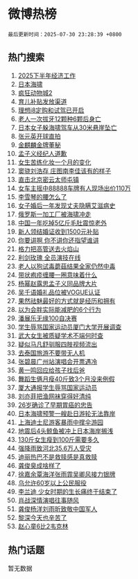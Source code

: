 # 微博热榜

`最后更新时间：2025-07-30 23:28:39 +0800`

## 热门搜索

1. [2025下半年经济工作](https://m.weibo.cn/search?containerid=100103type%3D1%26t%3D10%26q%3D%232025%E4%B8%8B%E5%8D%8A%E5%B9%B4%E7%BB%8F%E6%B5%8E%E5%B7%A5%E4%BD%9C%23&stream_entry_id=51&isnewpage=1&extparam=seat%3D1%26stream_entry_id%3D51%26c_type%3D51%26dgr%3D0%26pos%3D0%26q%3D%25232025%25E4%25B8%258B%25E5%258D%258A%25E5%25B9%25B4%25E7%25BB%258F%25E6%25B5%258E%25E5%25B7%25A5%25E4%25BD%259C%2523%26cate%3D10103%26filter_type%3Drealtimehot%26display_time%3D1753889318%26pre_seqid%3D175388931876203036722134)
1. [日本海啸](https://m.weibo.cn/search?containerid=100103type%3D1%26t%3D10%26q%3D%E6%97%A5%E6%9C%AC%E6%B5%B7%E5%95%B8&stream_entry_id=31&isnewpage=1&extparam=seat%3D1%26q%3D%25E6%2597%25A5%25E6%259C%25AC%25E6%25B5%25B7%25E5%2595%25B8%26dgr%3D0%26pos%3D0%26realpos%3D1%26band_rank%3D1%26flag%3D16%26lcate%3D5001%26cate%3D5001%26stream_entry_id%3D31%26c_type%3D31%26filter_type%3Drealtimehot%26display_time%3D1753889318%26pre_seqid%3D175388931876203036722134)
1. [疯狂动物城2](https://m.weibo.cn/search?containerid=100103type%3D1%26t%3D10%26q%3D%E7%96%AF%E7%8B%82%E5%8A%A8%E7%89%A9%E5%9F%8E2&stream_entry_id=31&isnewpage=1&extparam=seat%3D1%26q%3D%25E7%2596%25AF%25E7%258B%2582%25E5%258A%25A8%25E7%2589%25A9%25E5%259F%258E2%26dgr%3D0%26pos%3D1%26realpos%3D2%26band_rank%3D2%26flag%3D1%26lcate%3D5001%26cate%3D5001%26stream_entry_id%3D31%26c_type%3D31%26filter_type%3Drealtimehot%26display_time%3D1753889318%26pre_seqid%3D175388931876203036722134)
1. [育儿补贴发放渠道](https://m.weibo.cn/search?containerid=100103type%3D1%26t%3D10%26q%3D%23%E8%82%B2%E5%84%BF%E8%A1%A5%E8%B4%B4%E5%8F%91%E6%94%BE%E6%B8%A0%E9%81%93%23&stream_entry_id=31&isnewpage=1&extparam=seat%3D1%26q%3D%2523%25E8%2582%25B2%25E5%2584%25BF%25E8%25A1%25A5%25E8%25B4%25B4%25E5%258F%2591%25E6%2594%25BE%25E6%25B8%25A0%25E9%2581%2593%2523%26dgr%3D0%26pos%3D2%26realpos%3D3%26band_rank%3D3%26flag%3D0%26lcate%3D5001%26cate%3D5001%26stream_entry_id%3D31%26c_type%3D31%26filter_type%3Drealtimehot%26display_time%3D1753889318%26pre_seqid%3D175388931876203036722134)
1. [理想i8定购和试驾已开启](https://m.weibo.cn/search?containerid=100103type%3D1%26t%3D296%26q%3D%23%E6%B2%B7%E9%92%B8%E5%93%A9%E7%8F%A6%23&hide_search_bar=1&replace_title=+)
1. [老人一次拔牙12颗种6颗后身亡](https://m.weibo.cn/search?containerid=100103type%3D1%26t%3D10%26q%3D%23%E8%80%81%E4%BA%BA%E4%B8%80%E6%AC%A1%E6%8B%94%E7%89%9912%E9%A2%97%E7%A7%8D6%E9%A2%97%E5%90%8E%E8%BA%AB%E4%BA%A1%23&stream_entry_id=31&isnewpage=1&extparam=seat%3D1%26q%3D%2523%25E8%2580%2581%25E4%25BA%25BA%25E4%25B8%2580%25E6%25AC%25A1%25E6%258B%2594%25E7%2589%259912%25E9%25A2%2597%25E7%25A7%258D6%25E9%25A2%2597%25E5%2590%258E%25E8%25BA%25AB%25E4%25BA%25A1%2523%26dgr%3D0%26pos%3D4%26realpos%3D4%26band_rank%3D4%26flag%3D1%26lcate%3D5001%26cate%3D5001%26stream_entry_id%3D31%26c_type%3D31%26filter_type%3Drealtimehot%26display_time%3D1753889318%26pre_seqid%3D175388931876203036722134)
1. [日本女子躲海啸驾车从30米悬崖坠亡](https://m.weibo.cn/search?containerid=100103type%3D1%26t%3D10%26q%3D%23%E6%97%A5%E6%9C%AC%E5%A5%B3%E5%AD%90%E8%BA%B2%E6%B5%B7%E5%95%B8%E9%A9%BE%E8%BD%A6%E4%BB%8E30%E7%B1%B3%E6%82%AC%E5%B4%96%E5%9D%A0%E4%BA%A1%23&stream_entry_id=31&isnewpage=1&extparam=seat%3D1%26q%3D%2523%25E6%2597%25A5%25E6%259C%25AC%25E5%25A5%25B3%25E5%25AD%2590%25E8%25BA%25B2%25E6%25B5%25B7%25E5%2595%25B8%25E9%25A9%25BE%25E8%25BD%25A6%25E4%25BB%258E30%25E7%25B1%25B3%25E6%2582%25AC%25E5%25B4%2596%25E5%259D%25A0%25E4%25BA%25A1%2523%26dgr%3D0%26pos%3D5%26realpos%3D5%26band_rank%3D5%26flag%3D0%26lcate%3D5001%26cate%3D5001%26stream_entry_id%3D31%26c_type%3D31%26filter_type%3Drealtimehot%26display_time%3D1753889318%26pre_seqid%3D175388931876203036722134)
1. [张元英开球直拍](https://m.weibo.cn/search?containerid=100103type%3D1%26t%3D10%26q%3D%E5%BC%A0%E5%85%83%E8%8B%B1%E5%BC%80%E7%90%83%E7%9B%B4%E6%8B%8D&stream_entry_id=31&isnewpage=1&extparam=seat%3D1%26q%3D%25E5%25BC%25A0%25E5%2585%2583%25E8%258B%25B1%25E5%25BC%2580%25E7%2590%2583%25E7%259B%25B4%25E6%258B%258D%26dgr%3D0%26pos%3D6%26realpos%3D6%26band_rank%3D6%26flag%3D1%26lcate%3D5001%26cate%3D5001%26stream_entry_id%3D31%26c_type%3D31%26filter_type%3Drealtimehot%26display_time%3D1753889318%26pre_seqid%3D175388931876203036722134)
1. [金麒麟金牌董秘](https://m.weibo.cn/search?containerid=100103type%3D1%26t%3D10%26q%3D%23%E9%87%91%E9%BA%92%E9%BA%9F%E9%87%91%E7%89%8C%E8%91%A3%E7%A7%98%23&stream_entry_id=31&isnewpage=1&extparam=seat%3D1%26q%3D%2523%25E9%2587%2591%25E9%25BA%2592%25E9%25BA%259F%25E9%2587%2591%25E7%2589%258C%25E8%2591%25A3%25E7%25A7%2598%2523%26dgr%3D0%26adid%3D295321%26pos%3D7%26filter_type%3Drealtimehot%26band_rank%3D7%26c_type%3D31%26lcate%3D5001%26is_ad_pos%3D1%26stream_entry_id%3D31%26cate%3D5001%26display_time%3D1753889318%26pre_seqid%3D175388931876203036722134)
1. [孟子义经纪人道歉](https://m.weibo.cn/search?containerid=100103type%3D1%26t%3D10%26q%3D%23%E5%AD%9F%E5%AD%90%E4%B9%89%E7%BB%8F%E7%BA%AA%E4%BA%BA%E9%81%93%E6%AD%89%23&stream_entry_id=31&isnewpage=1&extparam=seat%3D1%26q%3D%2523%25E5%25AD%259F%25E5%25AD%2590%25E4%25B9%2589%25E7%25BB%258F%25E7%25BA%25AA%25E4%25BA%25BA%25E9%2581%2593%25E6%25AD%2589%2523%26dgr%3D0%26pos%3D8%26realpos%3D7%26band_rank%3D7%26flag%3D0%26lcate%3D5001%26cate%3D5001%26stream_entry_id%3D31%26c_type%3D31%26filter_type%3Drealtimehot%26display_time%3D1753889318%26pre_seqid%3D175388931876203036722134)
1. [女生苦练化妆一个月的变化](https://m.weibo.cn/search?containerid=100103type%3D1%26t%3D10%26q%3D%E5%A5%B3%E7%94%9F%E8%8B%A6%E7%BB%83%E5%8C%96%E5%A6%86%E4%B8%80%E4%B8%AA%E6%9C%88%E7%9A%84%E5%8F%98%E5%8C%96&stream_entry_id=31&isnewpage=1&extparam=seat%3D1%26q%3D%25E5%25A5%25B3%25E7%2594%259F%25E8%258B%25A6%25E7%25BB%2583%25E5%258C%2596%25E5%25A6%2586%25E4%25B8%2580%25E4%25B8%25AA%25E6%259C%2588%25E7%259A%2584%25E5%258F%2598%25E5%258C%2596%26dgr%3D0%26pos%3D9%26realpos%3D8%26band_rank%3D8%26flag%3D2%26lcate%3D5001%26cate%3D5001%26stream_entry_id%3D31%26c_type%3D31%26filter_type%3Drealtimehot%26display_time%3D1753889318%26pre_seqid%3D175388931876203036722134)
1. [窦骁刘浩存 庄图南李佳该有的样子](https://m.weibo.cn/search?containerid=100103type%3D1%26t%3D10%26q%3D%E7%AA%A6%E9%AA%81%E5%88%98%E6%B5%A9%E5%AD%98+%E5%BA%84%E5%9B%BE%E5%8D%97%E6%9D%8E%E4%BD%B3%E8%AF%A5%E6%9C%89%E7%9A%84%E6%A0%B7%E5%AD%90&stream_entry_id=31&isnewpage=1&extparam=seat%3D1%26q%3D%25E7%25AA%25A6%25E9%25AA%2581%25E5%2588%2598%25E6%25B5%25A9%25E5%25AD%2598%2520%25E5%25BA%2584%25E5%259B%25BE%25E5%258D%2597%25E6%259D%258E%25E4%25BD%25B3%25E8%25AF%25A5%25E6%259C%2589%25E7%259A%2584%25E6%25A0%25B7%25E5%25AD%2590%26dgr%3D0%26pos%3D10%26realpos%3D9%26band_rank%3D9%26flag%3D0%26lcate%3D5001%26cate%3D5001%26stream_entry_id%3D31%26c_type%3D31%26filter_type%3Drealtimehot%26display_time%3D1753889318%26pre_seqid%3D175388931876203036722134)
1. [直击北京密云太师屯镇](https://m.weibo.cn/search?containerid=100103type%3D1%26t%3D10%26q%3D%23%E7%9B%B4%E5%87%BB%E5%8C%97%E4%BA%AC%E5%AF%86%E4%BA%91%E5%A4%AA%E5%B8%88%E5%B1%AF%E9%95%87%23&stream_entry_id=31&isnewpage=1&extparam=seat%3D1%26q%3D%2523%25E7%259B%25B4%25E5%2587%25BB%25E5%258C%2597%25E4%25BA%25AC%25E5%25AF%2586%25E4%25BA%2591%25E5%25A4%25AA%25E5%25B8%2588%25E5%25B1%25AF%25E9%2595%2587%2523%26dgr%3D0%26pos%3D11%26realpos%3D10%26band_rank%3D10%26flag%3D1%26lcate%3D5001%26cate%3D5001%26stream_entry_id%3D31%26c_type%3D31%26filter_type%3Drealtimehot%26display_time%3D1753889318%26pre_seqid%3D175388931876203036722134)
1. [女车主摇中88888车牌有人现场出价110万](https://m.weibo.cn/search?containerid=100103type%3D1%26t%3D10%26q%3D%23%E5%A5%B3%E8%BD%A6%E4%B8%BB%E6%91%87%E4%B8%AD88888%E8%BD%A6%E7%89%8C%E6%9C%89%E4%BA%BA%E7%8E%B0%E5%9C%BA%E5%87%BA%E4%BB%B7110%E4%B8%87%23&stream_entry_id=31&isnewpage=1&extparam=seat%3D1%26q%3D%2523%25E5%25A5%25B3%25E8%25BD%25A6%25E4%25B8%25BB%25E6%2591%2587%25E4%25B8%25AD88888%25E8%25BD%25A6%25E7%2589%258C%25E6%259C%2589%25E4%25BA%25BA%25E7%258E%25B0%25E5%259C%25BA%25E5%2587%25BA%25E4%25BB%25B7110%25E4%25B8%2587%2523%26dgr%3D0%26pos%3D12%26realpos%3D11%26band_rank%3D11%26flag%3D0%26lcate%3D5001%26cate%3D5001%26stream_entry_id%3D31%26c_type%3D31%26filter_type%3Drealtimehot%26display_time%3D1753889318%26pre_seqid%3D175388931876203036722134)
1. [李雪琴的腰怎么了](https://m.weibo.cn/search?containerid=100103type%3D1%26t%3D10%26q%3D%E6%9D%8E%E9%9B%AA%E7%90%B4%E7%9A%84%E8%85%B0%E6%80%8E%E4%B9%88%E4%BA%86&stream_entry_id=31&isnewpage=1&extparam=seat%3D1%26q%3D%25E6%259D%258E%25E9%259B%25AA%25E7%2590%25B4%25E7%259A%2584%25E8%2585%25B0%25E6%2580%258E%25E4%25B9%2588%25E4%25BA%2586%26dgr%3D0%26pos%3D13%26realpos%3D12%26band_rank%3D12%26flag%3D2%26lcate%3D5001%26cate%3D5001%26stream_entry_id%3D31%26c_type%3D31%26filter_type%3Drealtimehot%26display_time%3D1753889318%26pre_seqid%3D175388931876203036722134)
1. [女子婚后一年发现丈夫隐瞒艾滋病史](https://m.weibo.cn/search?containerid=100103type%3D1%26t%3D10%26q%3D%23%E5%A5%B3%E5%AD%90%E5%A9%9A%E5%90%8E%E4%B8%80%E5%B9%B4%E5%8F%91%E7%8E%B0%E4%B8%88%E5%A4%AB%E9%9A%90%E7%9E%92%E8%89%BE%E6%BB%8B%E7%97%85%E5%8F%B2%23&stream_entry_id=31&isnewpage=1&extparam=seat%3D1%26q%3D%2523%25E5%25A5%25B3%25E5%25AD%2590%25E5%25A9%259A%25E5%2590%258E%25E4%25B8%2580%25E5%25B9%25B4%25E5%258F%2591%25E7%258E%25B0%25E4%25B8%2588%25E5%25A4%25AB%25E9%259A%2590%25E7%259E%2592%25E8%2589%25BE%25E6%25BB%258B%25E7%2597%2585%25E5%258F%25B2%2523%26dgr%3D0%26pos%3D14%26realpos%3D13%26band_rank%3D13%26flag%3D1%26lcate%3D5001%26cate%3D5001%26stream_entry_id%3D31%26c_type%3D31%26filter_type%3Drealtimehot%26display_time%3D1753889318%26pre_seqid%3D175388931876203036722134)
1. [俄罗斯一加工厂被海啸冲走](https://m.weibo.cn/search?containerid=100103type%3D1%26t%3D10%26q%3D%23%E4%BF%84%E7%BD%97%E6%96%AF%E4%B8%80%E5%8A%A0%E5%B7%A5%E5%8E%82%E8%A2%AB%E6%B5%B7%E5%95%B8%E5%86%B2%E8%B5%B0%23&stream_entry_id=31&isnewpage=1&extparam=seat%3D1%26q%3D%2523%25E4%25BF%2584%25E7%25BD%2597%25E6%2596%25AF%25E4%25B8%2580%25E5%258A%25A0%25E5%25B7%25A5%25E5%258E%2582%25E8%25A2%25AB%25E6%25B5%25B7%25E5%2595%25B8%25E5%2586%25B2%25E8%25B5%25B0%2523%26dgr%3D0%26pos%3D15%26realpos%3D14%26band_rank%3D14%26flag%3D0%26lcate%3D5001%26cate%3D5001%26stream_entry_id%3D31%26c_type%3D31%26filter_type%3Drealtimehot%26display_time%3D1753889318%26pre_seqid%3D175388931876203036722134)
1. [中国一年吃掉5亿斤毛肚震惊老外](https://m.weibo.cn/search?containerid=100103type%3D1%26t%3D10%26q%3D%23%E4%B8%AD%E5%9B%BD%E4%B8%80%E5%B9%B4%E5%90%83%E6%8E%895%E4%BA%BF%E6%96%A4%E6%AF%9B%E8%82%9A%E9%9C%87%E6%83%8A%E8%80%81%E5%A4%96%23&stream_entry_id=31&isnewpage=1&extparam=seat%3D1%26q%3D%2523%25E4%25B8%25AD%25E5%259B%25BD%25E4%25B8%2580%25E5%25B9%25B4%25E5%2590%2583%25E6%258E%25895%25E4%25BA%25BF%25E6%2596%25A4%25E6%25AF%259B%25E8%2582%259A%25E9%259C%2587%25E6%2583%258A%25E8%2580%2581%25E5%25A4%2596%2523%26dgr%3D0%26pos%3D16%26realpos%3D15%26band_rank%3D15%26flag%3D0%26lcate%3D5001%26cate%3D5001%26stream_entry_id%3D31%26c_type%3D31%26filter_type%3Drealtimehot%26display_time%3D1753889318%26pre_seqid%3D175388931876203036722134)
1. [新人领结婚证收到1500元补贴](https://m.weibo.cn/search?containerid=100103type%3D1%26t%3D10%26q%3D%23%E6%96%B0%E4%BA%BA%E9%A2%86%E7%BB%93%E5%A9%9A%E8%AF%81%E6%94%B6%E5%88%B01500%E5%85%83%E8%A1%A5%E8%B4%B4%23&stream_entry_id=31&isnewpage=1&extparam=seat%3D1%26q%3D%2523%25E6%2596%25B0%25E4%25BA%25BA%25E9%25A2%2586%25E7%25BB%2593%25E5%25A9%259A%25E8%25AF%2581%25E6%2594%25B6%25E5%2588%25B01500%25E5%2585%2583%25E8%25A1%25A5%25E8%25B4%25B4%2523%26dgr%3D0%26pos%3D17%26realpos%3D16%26band_rank%3D16%26flag%3D0%26lcate%3D5001%26cate%3D5001%26stream_entry_id%3D31%26c_type%3D31%26filter_type%3Drealtimehot%26display_time%3D1753889318%26pre_seqid%3D175388931876203036722134)
1. [你要讲啊 你不讲你还指望谁讲](https://m.weibo.cn/search?containerid=100103type%3D1%26t%3D10%26q%3D%E4%BD%A0%E8%A6%81%E8%AE%B2%E5%95%8A+%E4%BD%A0%E4%B8%8D%E8%AE%B2%E4%BD%A0%E8%BF%98%E6%8C%87%E6%9C%9B%E8%B0%81%E8%AE%B2&stream_entry_id=31&isnewpage=1&extparam=seat%3D1%26q%3D%25E4%25BD%25A0%25E8%25A6%2581%25E8%25AE%25B2%25E5%2595%258A%2520%25E4%25BD%25A0%25E4%25B8%258D%25E8%25AE%25B2%25E4%25BD%25A0%25E8%25BF%2598%25E6%258C%2587%25E6%259C%259B%25E8%25B0%2581%25E8%25AE%25B2%26dgr%3D0%26pos%3D18%26realpos%3D17%26band_rank%3D17%26flag%3D0%26lcate%3D5001%26cate%3D5001%26stream_entry_id%3D31%26c_type%3D31%26filter_type%3Drealtimehot%26display_time%3D1753889318%26pre_seqid%3D175388931876203036722134)
1. [格力把高管送去火焰山](https://m.weibo.cn/search?containerid=100103type%3D1%26t%3D10%26q%3D%23%E6%A0%BC%E5%8A%9B%E6%8A%8A%E9%AB%98%E7%AE%A1%E9%80%81%E5%8E%BB%E7%81%AB%E7%84%B0%E5%B1%B1%23&stream_entry_id=31&isnewpage=1&extparam=seat%3D1%26q%3D%2523%25E6%25A0%25BC%25E5%258A%259B%25E6%258A%258A%25E9%25AB%2598%25E7%25AE%25A1%25E9%2580%2581%25E5%258E%25BB%25E7%2581%25AB%25E7%2584%25B0%25E5%25B1%25B1%2523%26dgr%3D0%26pos%3D19%26realpos%3D18%26band_rank%3D18%26flag%3D1%26lcate%3D5001%26cate%3D5001%26stream_entry_id%3D31%26c_type%3D31%26filter_type%3Drealtimehot%26display_time%3D1753889318%26pre_seqid%3D175388931876203036722134)
1. [利剑玫瑰 全员演技在线](https://m.weibo.cn/search?containerid=100103type%3D1%26t%3D10%26q%3D%E5%88%A9%E5%89%91%E7%8E%AB%E7%91%B0+%E5%85%A8%E5%91%98%E6%BC%94%E6%8A%80%E5%9C%A8%E7%BA%BF&stream_entry_id=31&isnewpage=1&extparam=seat%3D1%26q%3D%25E5%2588%25A9%25E5%2589%2591%25E7%258E%25AB%25E7%2591%25B0%2520%25E5%2585%25A8%25E5%2591%2598%25E6%25BC%2594%25E6%258A%2580%25E5%259C%25A8%25E7%25BA%25BF%26dgr%3D0%26pos%3D20%26realpos%3D19%26band_rank%3D19%26flag%3D0%26lcate%3D5001%26cate%3D5001%26stream_entry_id%3D31%26c_type%3D31%26filter_type%3Drealtimehot%26display_time%3D1753889318%26pre_seqid%3D175388931876203036722134)
1. [老人以狗试毒蘑菇结果全家仍然中毒](https://m.weibo.cn/search?containerid=100103type%3D1%26t%3D10%26q%3D%23%E8%80%81%E4%BA%BA%E4%BB%A5%E7%8B%97%E8%AF%95%E6%AF%92%E8%98%91%E8%8F%87%E7%BB%93%E6%9E%9C%E5%85%A8%E5%AE%B6%E4%BB%8D%E7%84%B6%E4%B8%AD%E6%AF%92%23&stream_entry_id=31&isnewpage=1&extparam=seat%3D1%26q%3D%2523%25E8%2580%2581%25E4%25BA%25BA%25E4%25BB%25A5%25E7%258B%2597%25E8%25AF%2595%25E6%25AF%2592%25E8%2598%2591%25E8%258F%2587%25E7%25BB%2593%25E6%259E%259C%25E5%2585%25A8%25E5%25AE%25B6%25E4%25BB%258D%25E7%2584%25B6%25E4%25B8%25AD%25E6%25AF%2592%2523%26dgr%3D0%26pos%3D21%26realpos%3D20%26band_rank%3D20%26flag%3D1%26lcate%3D5001%26cate%3D5001%26stream_entry_id%3D31%26c_type%3D31%26filter_type%3Drealtimehot%26display_time%3D1753889318%26pre_seqid%3D175388931876203036722134)
1. [带状疱疹缠腰一圈意味着什么](https://m.weibo.cn/search?containerid=100103type%3D1%26t%3D10%26q%3D%23%E5%B8%A6%E7%8A%B6%E7%96%B1%E7%96%B9%E7%BC%A0%E8%85%B0%E4%B8%80%E5%9C%88%E6%84%8F%E5%91%B3%E7%9D%80%E4%BB%80%E4%B9%88%23&stream_entry_id=31&isnewpage=1&extparam=seat%3D1%26q%3D%2523%25E5%25B8%25A6%25E7%258A%25B6%25E7%2596%25B1%25E7%2596%25B9%25E7%25BC%25A0%25E8%2585%25B0%25E4%25B8%2580%25E5%259C%2588%25E6%2584%258F%25E5%2591%25B3%25E7%259D%2580%25E4%25BB%2580%25E4%25B9%2588%2523%26dgr%3D0%26pos%3D22%26realpos%3D21%26band_rank%3D21%26flag%3D1%26lcate%3D5001%26cate%3D5001%26stream_entry_id%3D31%26c_type%3D31%26filter_type%3Drealtimehot%26display_time%3D1753889318%26pre_seqid%3D175388931876203036722134)
1. [杨幂赵露思孟子义同品牌大片](https://m.weibo.cn/search?containerid=100103type%3D1%26t%3D10%26q%3D%23%E6%9D%A8%E5%B9%82%E8%B5%B5%E9%9C%B2%E6%80%9D%E5%AD%9F%E5%AD%90%E4%B9%89%E5%90%8C%E5%93%81%E7%89%8C%E5%A4%A7%E7%89%87%23&stream_entry_id=31&isnewpage=1&extparam=seat%3D1%26q%3D%2523%25E6%259D%25A8%25E5%25B9%2582%25E8%25B5%25B5%25E9%259C%25B2%25E6%2580%259D%25E5%25AD%259F%25E5%25AD%2590%25E4%25B9%2589%25E5%2590%258C%25E5%2593%2581%25E7%2589%258C%25E5%25A4%25A7%25E7%2589%2587%2523%26dgr%3D0%26pos%3D23%26realpos%3D22%26band_rank%3D22%26flag%3D1%26lcate%3D5001%26cate%3D5001%26stream_entry_id%3D31%26c_type%3D31%26filter_type%3Drealtimehot%26display_time%3D1753889318%26pre_seqid%3D175388931876203036722134)
1. [吴千语婚礼品位被VOGUE认证](https://m.weibo.cn/search?containerid=100103type%3D1%26t%3D10%26q%3D%E5%90%B4%E5%8D%83%E8%AF%AD%E5%A9%9A%E7%A4%BC%E5%93%81%E4%BD%8D%E8%A2%ABVOGUE%E8%AE%A4%E8%AF%81&stream_entry_id=31&isnewpage=1&extparam=seat%3D1%26q%3D%25E5%2590%25B4%25E5%258D%2583%25E8%25AF%25AD%25E5%25A9%259A%25E7%25A4%25BC%25E5%2593%2581%25E4%25BD%258D%25E8%25A2%25ABVOGUE%25E8%25AE%25A4%25E8%25AF%2581%26dgr%3D0%26pos%3D24%26realpos%3D23%26band_rank%3D23%26flag%3D0%26lcate%3D5001%26cate%3D5001%26stream_entry_id%3D31%26c_type%3D31%26filter_type%3Drealtimehot%26display_time%3D1753889318%26pre_seqid%3D175388931876203036722134)
1. [果然祛魅最好的方式就是经历和拥有](https://m.weibo.cn/search?containerid=100103type%3D1%26t%3D10%26q%3D%23%E6%9E%9C%E7%84%B6%E7%A5%9B%E9%AD%85%E6%9C%80%E5%A5%BD%E7%9A%84%E6%96%B9%E5%BC%8F%E5%B0%B1%E6%98%AF%E7%BB%8F%E5%8E%86%E5%92%8C%E6%8B%A5%E6%9C%89%23&stream_entry_id=31&isnewpage=1&extparam=seat%3D1%26q%3D%2523%25E6%259E%259C%25E7%2584%25B6%25E7%25A5%259B%25E9%25AD%2585%25E6%259C%2580%25E5%25A5%25BD%25E7%259A%2584%25E6%2596%25B9%25E5%25BC%258F%25E5%25B0%25B1%25E6%2598%25AF%25E7%25BB%258F%25E5%258E%2586%25E5%2592%258C%25E6%258B%25A5%25E6%259C%2589%2523%26dgr%3D0%26pos%3D25%26realpos%3D24%26band_rank%3D24%26flag%3D0%26lcate%3D5001%26cate%3D5001%26stream_entry_id%3D31%26c_type%3D31%26filter_type%3Drealtimehot%26display_time%3D1753889318%26pre_seqid%3D175388931876203036722134)
1. [以为会胖实际能减肥的6个行为](https://m.weibo.cn/search?containerid=100103type%3D1%26t%3D10%26q%3D%23%E4%BB%A5%E4%B8%BA%E4%BC%9A%E8%83%96%E5%AE%9E%E9%99%85%E8%83%BD%E5%87%8F%E8%82%A5%E7%9A%846%E4%B8%AA%E8%A1%8C%E4%B8%BA%23&stream_entry_id=31&isnewpage=1&extparam=seat%3D1%26q%3D%2523%25E4%25BB%25A5%25E4%25B8%25BA%25E4%25BC%259A%25E8%2583%2596%25E5%25AE%259E%25E9%2599%2585%25E8%2583%25BD%25E5%2587%258F%25E8%2582%25A5%25E7%259A%25846%25E4%25B8%25AA%25E8%25A1%258C%25E4%25B8%25BA%2523%26dgr%3D0%26pos%3D26%26realpos%3D25%26band_rank%3D25%26flag%3D1%26lcate%3D5001%26cate%3D5001%26stream_entry_id%3D31%26c_type%3D31%26filter_type%3Drealtimehot%26display_time%3D1753889318%26pre_seqid%3D175388931876203036722134)
1. [潘展乐无缘100自决赛](https://m.weibo.cn/search?containerid=100103type%3D1%26t%3D10%26q%3D%23%E6%BD%98%E5%B1%95%E4%B9%90%E6%97%A0%E7%BC%98100%E8%87%AA%E5%86%B3%E8%B5%9B%23&stream_entry_id=31&isnewpage=1&extparam=seat%3D1%26q%3D%2523%25E6%25BD%2598%25E5%25B1%2595%25E4%25B9%2590%25E6%2597%25A0%25E7%25BC%2598100%25E8%2587%25AA%25E5%2586%25B3%25E8%25B5%259B%2523%26dgr%3D0%26pos%3D27%26realpos%3D26%26band_rank%3D26%26flag%3D0%26lcate%3D5001%26cate%3D5001%26stream_entry_id%3D31%26c_type%3D31%26filter_type%3Drealtimehot%26display_time%3D1753889318%26pre_seqid%3D175388931876203036722134)
1. [学生辱骂国家运动员厦门大学开展调查](https://m.weibo.cn/search?containerid=100103type%3D1%26t%3D10%26q%3D%23%E5%AD%A6%E7%94%9F%E8%BE%B1%E9%AA%82%E5%9B%BD%E5%AE%B6%E8%BF%90%E5%8A%A8%E5%91%98%E5%8E%A6%E9%97%A8%E5%A4%A7%E5%AD%A6%E5%BC%80%E5%B1%95%E8%B0%83%E6%9F%A5%23&stream_entry_id=31&isnewpage=1&extparam=seat%3D1%26q%3D%2523%25E5%25AD%25A6%25E7%2594%259F%25E8%25BE%25B1%25E9%25AA%2582%25E5%259B%25BD%25E5%25AE%25B6%25E8%25BF%2590%25E5%258A%25A8%25E5%2591%2598%25E5%258E%25A6%25E9%2597%25A8%25E5%25A4%25A7%25E5%25AD%25A6%25E5%25BC%2580%25E5%25B1%2595%25E8%25B0%2583%25E6%259F%25A5%2523%26dgr%3D0%26pos%3D28%26realpos%3D27%26band_rank%3D27%26flag%3D0%26lcate%3D5001%26cate%3D5001%26stream_entry_id%3D31%26c_type%3D31%26filter_type%3Drealtimehot%26display_time%3D1753889318%26pre_seqid%3D175388931876203036722134)
1. [武大女生被质疑学术不端何时查](https://m.weibo.cn/search?containerid=100103type%3D1%26t%3D10%26q%3D%23%E6%AD%A6%E5%A4%A7%E5%A5%B3%E7%94%9F%E8%A2%AB%E8%B4%A8%E7%96%91%E5%AD%A6%E6%9C%AF%E4%B8%8D%E7%AB%AF%E4%BD%95%E6%97%B6%E6%9F%A5%23&stream_entry_id=31&isnewpage=1&extparam=seat%3D1%26q%3D%2523%25E6%25AD%25A6%25E5%25A4%25A7%25E5%25A5%25B3%25E7%2594%259F%25E8%25A2%25AB%25E8%25B4%25A8%25E7%2596%2591%25E5%25AD%25A6%25E6%259C%25AF%25E4%25B8%258D%25E7%25AB%25AF%25E4%25BD%2595%25E6%2597%25B6%25E6%259F%25A5%2523%26dgr%3D0%26pos%3D29%26realpos%3D28%26band_rank%3D28%26flag%3D0%26lcate%3D5001%26cate%3D5001%26stream_entry_id%3D31%26c_type%3D31%26filter_type%3Drealtimehot%26display_time%3D1753889318%26pre_seqid%3D175388931876203036722134)
1. [疑似马凡舒驯服四肢视频流出](https://m.weibo.cn/search?containerid=100103type%3D1%26t%3D10%26q%3D%E7%96%91%E4%BC%BC%E9%A9%AC%E5%87%A1%E8%88%92%E9%A9%AF%E6%9C%8D%E5%9B%9B%E8%82%A2%E8%A7%86%E9%A2%91%E6%B5%81%E5%87%BA&stream_entry_id=31&isnewpage=1&extparam=seat%3D1%26q%3D%25E7%2596%2591%25E4%25BC%25BC%25E9%25A9%25AC%25E5%2587%25A1%25E8%2588%2592%25E9%25A9%25AF%25E6%259C%258D%25E5%259B%259B%25E8%2582%25A2%25E8%25A7%2586%25E9%25A2%2591%25E6%25B5%2581%25E5%2587%25BA%26dgr%3D0%26pos%3D30%26realpos%3D29%26band_rank%3D29%26flag%3D1%26lcate%3D5001%26cate%3D5001%26stream_entry_id%3D31%26c_type%3D31%26filter_type%3Drealtimehot%26display_time%3D1753889318%26pre_seqid%3D175388931876203036722134)
1. [去泰国旅游不要带无人机](https://m.weibo.cn/search?containerid=100103type%3D1%26t%3D10%26q%3D%23%E5%8E%BB%E6%B3%B0%E5%9B%BD%E6%97%85%E6%B8%B8%E4%B8%8D%E8%A6%81%E5%B8%A6%E6%97%A0%E4%BA%BA%E6%9C%BA%23&stream_entry_id=31&isnewpage=1&extparam=seat%3D1%26q%3D%2523%25E5%258E%25BB%25E6%25B3%25B0%25E5%259B%25BD%25E6%2597%2585%25E6%25B8%25B8%25E4%25B8%258D%25E8%25A6%2581%25E5%25B8%25A6%25E6%2597%25A0%25E4%25BA%25BA%25E6%259C%25BA%2523%26dgr%3D0%26pos%3D31%26realpos%3D30%26band_rank%3D30%26flag%3D1%26lcate%3D5001%26cate%3D5001%26stream_entry_id%3D31%26c_type%3D31%26filter_type%3Drealtimehot%26display_time%3D1753889318%26pre_seqid%3D175388931876203036722134)
1. [张碧晨广州站演唱会开票遇冷](https://m.weibo.cn/search?containerid=100103type%3D1%26t%3D10%26q%3D%23%E5%BC%A0%E7%A2%A7%E6%99%A8%E5%B9%BF%E5%B7%9E%E7%AB%99%E6%BC%94%E5%94%B1%E4%BC%9A%E5%BC%80%E7%A5%A8%E9%81%87%E5%86%B7%23&stream_entry_id=31&isnewpage=1&extparam=seat%3D1%26q%3D%2523%25E5%25BC%25A0%25E7%25A2%25A7%25E6%2599%25A8%25E5%25B9%25BF%25E5%25B7%259E%25E7%25AB%2599%25E6%25BC%2594%25E5%2594%25B1%25E4%25BC%259A%25E5%25BC%2580%25E7%25A5%25A8%25E9%2581%2587%25E5%2586%25B7%2523%26dgr%3D0%26pos%3D32%26realpos%3D31%26band_rank%3D31%26flag%3D0%26lcate%3D5001%26cate%3D5001%26stream_entry_id%3D31%26c_type%3D31%26filter_type%3Drealtimehot%26display_time%3D1753889318%26pre_seqid%3D175388931876203036722134)
1. [黄一鸣回应给孩子找后爸](https://m.weibo.cn/search?containerid=100103type%3D1%26t%3D10%26q%3D%23%E9%BB%84%E4%B8%80%E9%B8%A3%E5%9B%9E%E5%BA%94%E7%BB%99%E5%AD%A9%E5%AD%90%E6%89%BE%E5%90%8E%E7%88%B8%23&stream_entry_id=31&isnewpage=1&extparam=seat%3D1%26q%3D%2523%25E9%25BB%2584%25E4%25B8%2580%25E9%25B8%25A3%25E5%259B%259E%25E5%25BA%2594%25E7%25BB%2599%25E5%25AD%25A9%25E5%25AD%2590%25E6%2589%25BE%25E5%2590%258E%25E7%2588%25B8%2523%26dgr%3D0%26pos%3D33%26realpos%3D32%26band_rank%3D32%26flag%3D1%26lcate%3D5001%26cate%3D5001%26stream_entry_id%3D31%26c_type%3D31%26filter_type%3Drealtimehot%26display_time%3D1753889318%26pre_seqid%3D175388931876203036722134)
1. [舞蹈生俩月瘦40斤致3个月没来例假](https://m.weibo.cn/search?containerid=100103type%3D1%26t%3D10%26q%3D%23%E8%88%9E%E8%B9%88%E7%94%9F%E4%BF%A9%E6%9C%88%E7%98%A640%E6%96%A4%E8%87%B43%E4%B8%AA%E6%9C%88%E6%B2%A1%E6%9D%A5%E4%BE%8B%E5%81%87%23&stream_entry_id=31&isnewpage=1&extparam=seat%3D1%26q%3D%2523%25E8%2588%259E%25E8%25B9%2588%25E7%2594%259F%25E4%25BF%25A9%25E6%259C%2588%25E7%2598%25A640%25E6%2596%25A4%25E8%2587%25B43%25E4%25B8%25AA%25E6%259C%2588%25E6%25B2%25A1%25E6%259D%25A5%25E4%25BE%258B%25E5%2581%2587%2523%26dgr%3D0%26pos%3D34%26realpos%3D33%26band_rank%3D33%26flag%3D1%26lcate%3D5001%26cate%3D5001%26stream_entry_id%3D31%26c_type%3D31%26filter_type%3Drealtimehot%26display_time%3D1753889318%26pre_seqid%3D175388931876203036722134)
1. [厦大通报学生辱骂国家运动员](https://m.weibo.cn/search?containerid=100103type%3D1%26t%3D10%26q%3D%23%E5%8E%A6%E5%A4%A7%E9%80%9A%E6%8A%A5%E5%AD%A6%E7%94%9F%E8%BE%B1%E9%AA%82%E5%9B%BD%E5%AE%B6%E8%BF%90%E5%8A%A8%E5%91%98%23&stream_entry_id=31&isnewpage=1&extparam=seat%3D1%26q%3D%2523%25E5%258E%25A6%25E5%25A4%25A7%25E9%2580%259A%25E6%258A%25A5%25E5%25AD%25A6%25E7%2594%259F%25E8%25BE%25B1%25E9%25AA%2582%25E5%259B%25BD%25E5%25AE%25B6%25E8%25BF%2590%25E5%258A%25A8%25E5%2591%2598%2523%26dgr%3D0%26pos%3D35%26realpos%3D34%26band_rank%3D34%26flag%3D0%26lcate%3D5001%26cate%3D5001%26stream_entry_id%3D31%26c_type%3D31%26filter_type%3Drealtimehot%26display_time%3D1753889318%26pre_seqid%3D175388931876203036722134)
1. [刘亦菲把渔网袜穿得好清纯](https://m.weibo.cn/search?containerid=100103type%3D1%26t%3D10%26q%3D%23%E5%88%98%E4%BA%A6%E8%8F%B2%E6%8A%8A%E6%B8%94%E7%BD%91%E8%A2%9C%E7%A9%BF%E5%BE%97%E5%A5%BD%E6%B8%85%E7%BA%AF%23&stream_entry_id=31&isnewpage=1&extparam=seat%3D1%26q%3D%2523%25E5%2588%2598%25E4%25BA%25A6%25E8%258F%25B2%25E6%258A%258A%25E6%25B8%2594%25E7%25BD%2591%25E8%25A2%259C%25E7%25A9%25BF%25E5%25BE%2597%25E5%25A5%25BD%25E6%25B8%2585%25E7%25BA%25AF%2523%26dgr%3D0%26pos%3D36%26realpos%3D35%26band_rank%3D35%26flag%3D0%26lcate%3D5001%26cate%3D5001%26stream_entry_id%3D31%26c_type%3D31%26filter_type%3Drealtimehot%26display_time%3D1753889318%26pre_seqid%3D175388931876203036722134)
1. [26岁确诊了早期胃癌的忠告](https://m.weibo.cn/search?containerid=100103type%3D1%26t%3D10%26q%3D26%E5%B2%81%E7%A1%AE%E8%AF%8A%E4%BA%86%E6%97%A9%E6%9C%9F%E8%83%83%E7%99%8C%E7%9A%84%E5%BF%A0%E5%91%8A&stream_entry_id=31&isnewpage=1&extparam=seat%3D1%26q%3D26%25E5%25B2%2581%25E7%25A1%25AE%25E8%25AF%258A%25E4%25BA%2586%25E6%2597%25A9%25E6%259C%259F%25E8%2583%2583%25E7%2599%258C%25E7%259A%2584%25E5%25BF%25A0%25E5%2591%258A%26dgr%3D0%26pos%3D37%26realpos%3D36%26band_rank%3D36%26flag%3D0%26lcate%3D5001%26cate%3D5001%26stream_entry_id%3D31%26c_type%3D31%26filter_type%3Drealtimehot%26display_time%3D1753889318%26pre_seqid%3D175388931876203036722134)
1. [日本海啸预警一艘赴日游轮无法靠岸](https://m.weibo.cn/search?containerid=100103type%3D1%26t%3D10%26q%3D%23%E6%97%A5%E6%9C%AC%E6%B5%B7%E5%95%B8%E9%A2%84%E8%AD%A6%E4%B8%80%E8%89%98%E8%B5%B4%E6%97%A5%E6%B8%B8%E8%BD%AE%E6%97%A0%E6%B3%95%E9%9D%A0%E5%B2%B8%23&stream_entry_id=31&isnewpage=1&extparam=seat%3D1%26q%3D%2523%25E6%2597%25A5%25E6%259C%25AC%25E6%25B5%25B7%25E5%2595%25B8%25E9%25A2%2584%25E8%25AD%25A6%25E4%25B8%2580%25E8%2589%2598%25E8%25B5%25B4%25E6%2597%25A5%25E6%25B8%25B8%25E8%25BD%25AE%25E6%2597%25A0%25E6%25B3%2595%25E9%259D%25A0%25E5%25B2%25B8%2523%26dgr%3D0%26pos%3D38%26realpos%3D37%26band_rank%3D37%26flag%3D0%26lcate%3D5001%26cate%3D5001%26stream_entry_id%3D31%26c_type%3D31%26filter_type%3Drealtimehot%26display_time%3D1753889318%26pre_seqid%3D175388931876203036722134)
1. [上海迪士尼游客暴雨中撑伞游园](https://m.weibo.cn/search?containerid=100103type%3D1%26t%3D10%26q%3D%23%E4%B8%8A%E6%B5%B7%E8%BF%AA%E5%A3%AB%E5%B0%BC%E6%B8%B8%E5%AE%A2%E6%9A%B4%E9%9B%A8%E4%B8%AD%E6%92%91%E4%BC%9E%E6%B8%B8%E5%9B%AD%23&stream_entry_id=31&isnewpage=1&extparam=seat%3D1%26q%3D%2523%25E4%25B8%258A%25E6%25B5%25B7%25E8%25BF%25AA%25E5%25A3%25AB%25E5%25B0%25BC%25E6%25B8%25B8%25E5%25AE%25A2%25E6%259A%25B4%25E9%259B%25A8%25E4%25B8%25AD%25E6%2592%2591%25E4%25BC%259E%25E6%25B8%25B8%25E5%259B%25AD%2523%26dgr%3D0%26pos%3D39%26realpos%3D38%26band_rank%3D38%26flag%3D1%26lcate%3D5001%26cate%3D5001%26stream_entry_id%3D31%26c_type%3D31%26filter_type%3Drealtimehot%26display_time%3D1753889318%26pre_seqid%3D175388931876203036722134)
1. [地震后4头鲸鱼被冲上日本海岸搁浅](https://m.weibo.cn/search?containerid=100103type%3D1%26t%3D10%26q%3D%23%E5%9C%B0%E9%9C%87%E5%90%8E4%E5%A4%B4%E9%B2%B8%E9%B1%BC%E8%A2%AB%E5%86%B2%E4%B8%8A%E6%97%A5%E6%9C%AC%E6%B5%B7%E5%B2%B8%E6%90%81%E6%B5%85%23&stream_entry_id=31&isnewpage=1&extparam=seat%3D1%26q%3D%2523%25E5%259C%25B0%25E9%259C%2587%25E5%2590%258E4%25E5%25A4%25B4%25E9%25B2%25B8%25E9%25B1%25BC%25E8%25A2%25AB%25E5%2586%25B2%25E4%25B8%258A%25E6%2597%25A5%25E6%259C%25AC%25E6%25B5%25B7%25E5%25B2%25B8%25E6%2590%2581%25E6%25B5%2585%2523%26dgr%3D0%26pos%3D40%26realpos%3D39%26band_rank%3D39%26flag%3D1%26lcate%3D5001%26cate%3D5001%26stream_entry_id%3D31%26c_type%3D31%26filter_type%3Drealtimehot%26display_time%3D1753889318%26pre_seqid%3D175388931876203036722134)
1. [130斤女生瘦到100斤需要多久](https://m.weibo.cn/search?containerid=100103type%3D1%26t%3D10%26q%3D130%E6%96%A4%E5%A5%B3%E7%94%9F%E7%98%A6%E5%88%B0100%E6%96%A4%E9%9C%80%E8%A6%81%E5%A4%9A%E4%B9%85&stream_entry_id=31&isnewpage=1&extparam=seat%3D1%26q%3D130%25E6%2596%25A4%25E5%25A5%25B3%25E7%2594%259F%25E7%2598%25A6%25E5%2588%25B0100%25E6%2596%25A4%25E9%259C%2580%25E8%25A6%2581%25E5%25A4%259A%25E4%25B9%2585%26dgr%3D0%26pos%3D41%26realpos%3D40%26band_rank%3D40%26flag%3D1%26lcate%3D5001%26cate%3D5001%26stream_entry_id%3D31%26c_type%3D31%26filter_type%3Drealtimehot%26display_time%3D1753889318%26pre_seqid%3D175388931876203036722134)
1. [强降雨致河北35.6万人受灾](https://m.weibo.cn/search?containerid=100103type%3D1%26t%3D10%26q%3D%23%E5%BC%BA%E9%99%8D%E9%9B%A8%E8%87%B4%E6%B2%B3%E5%8C%9735.6%E4%B8%87%E4%BA%BA%E5%8F%97%E7%81%BE%23&stream_entry_id=31&isnewpage=1&extparam=seat%3D1%26q%3D%2523%25E5%25BC%25BA%25E9%2599%258D%25E9%259B%25A8%25E8%2587%25B4%25E6%25B2%25B3%25E5%258C%259735.6%25E4%25B8%2587%25E4%25BA%25BA%25E5%258F%2597%25E7%2581%25BE%2523%26dgr%3D0%26pos%3D42%26realpos%3D41%26band_rank%3D41%26flag%3D0%26lcate%3D5001%26cate%3D5001%26stream_entry_id%3D31%26c_type%3D31%26filter_type%3Drealtimehot%26display_time%3D1753889318%26pre_seqid%3D175388931876203036722134)
1. [迪丽热巴不是救赎感是真救赎](https://m.weibo.cn/search?containerid=100103type%3D1%26t%3D10%26q%3D%E8%BF%AA%E4%B8%BD%E7%83%AD%E5%B7%B4%E4%B8%8D%E6%98%AF%E6%95%91%E8%B5%8E%E6%84%9F%E6%98%AF%E7%9C%9F%E6%95%91%E8%B5%8E&stream_entry_id=31&isnewpage=1&extparam=seat%3D1%26q%3D%25E8%25BF%25AA%25E4%25B8%25BD%25E7%2583%25AD%25E5%25B7%25B4%25E4%25B8%258D%25E6%2598%25AF%25E6%2595%2591%25E8%25B5%258E%25E6%2584%259F%25E6%2598%25AF%25E7%259C%259F%25E6%2595%2591%25E8%25B5%258E%26dgr%3D0%26pos%3D43%26realpos%3D42%26band_rank%3D42%26flag%3D1%26lcate%3D5001%26cate%3D5001%26stream_entry_id%3D31%26c_type%3D31%26filter_type%3Drealtimehot%26display_time%3D1753889318%26pre_seqid%3D175388931876203036722134)
1. [龚俊臭成啥样了](https://m.weibo.cn/search?containerid=100103type%3D1%26t%3D10%26q%3D%E9%BE%9A%E4%BF%8A%E8%87%AD%E6%88%90%E5%95%A5%E6%A0%B7%E4%BA%86&stream_entry_id=31&isnewpage=1&extparam=seat%3D1%26q%3D%25E9%25BE%259A%25E4%25BF%258A%25E8%2587%25AD%25E6%2588%2590%25E5%2595%25A5%25E6%25A0%25B7%25E4%25BA%2586%26dgr%3D0%26pos%3D44%26realpos%3D43%26band_rank%3D43%26flag%3D0%26lcate%3D5001%26cate%3D5001%26stream_entry_id%3D31%26c_type%3D31%26filter_type%3Drealtimehot%26display_time%3D1753889318%26pre_seqid%3D175388931876203036722134)
1. [徐嘉余覃海洋张雨霏吴卿风接力银牌](https://m.weibo.cn/search?containerid=100103type%3D1%26t%3D10%26q%3D%23%E5%BE%90%E5%98%89%E4%BD%99%E8%A6%83%E6%B5%B7%E6%B4%8B%E5%BC%A0%E9%9B%A8%E9%9C%8F%E5%90%B4%E5%8D%BF%E9%A3%8E%E6%8E%A5%E5%8A%9B%E9%93%B6%E7%89%8C%23&stream_entry_id=31&isnewpage=1&extparam=seat%3D1%26q%3D%2523%25E5%25BE%2590%25E5%2598%2589%25E4%25BD%2599%25E8%25A6%2583%25E6%25B5%25B7%25E6%25B4%258B%25E5%25BC%25A0%25E9%259B%25A8%25E9%259C%258F%25E5%2590%25B4%25E5%258D%25BF%25E9%25A3%258E%25E6%258E%25A5%25E5%258A%259B%25E9%2593%25B6%25E7%2589%258C%2523%26dgr%3D0%26pos%3D45%26realpos%3D44%26band_rank%3D44%26flag%3D1%26lcate%3D5001%26cate%3D5001%26stream_entry_id%3D31%26c_type%3D31%26filter_type%3Drealtimehot%26display_time%3D1753889318%26pre_seqid%3D175388931876203036722134)
1. [乌允许60岁以上公民服役](https://m.weibo.cn/search?containerid=100103type%3D1%26t%3D10%26q%3D%23%E4%B9%8C%E5%85%81%E8%AE%B860%E5%B2%81%E4%BB%A5%E4%B8%8A%E5%85%AC%E6%B0%91%E6%9C%8D%E5%BD%B9%23&stream_entry_id=31&isnewpage=1&extparam=seat%3D1%26q%3D%2523%25E4%25B9%258C%25E5%2585%2581%25E8%25AE%25B860%25E5%25B2%2581%25E4%25BB%25A5%25E4%25B8%258A%25E5%2585%25AC%25E6%25B0%2591%25E6%259C%258D%25E5%25BD%25B9%2523%26dgr%3D0%26pos%3D46%26realpos%3D45%26band_rank%3D45%26flag%3D1%26lcate%3D5001%26cate%3D5001%26stream_entry_id%3D31%26c_type%3D31%26filter_type%3Drealtimehot%26display_time%3D1753889318%26pre_seqid%3D175388931876203036722134)
1. [李兰迪 少女时期的生长痛终于结束了](https://m.weibo.cn/search?containerid=100103type%3D1%26t%3D10%26q%3D%E6%9D%8E%E5%85%B0%E8%BF%AA+%E5%B0%91%E5%A5%B3%E6%97%B6%E6%9C%9F%E7%9A%84%E7%94%9F%E9%95%BF%E7%97%9B%E7%BB%88%E4%BA%8E%E7%BB%93%E6%9D%9F%E4%BA%86&stream_entry_id=31&isnewpage=1&extparam=seat%3D1%26q%3D%25E6%259D%258E%25E5%2585%25B0%25E8%25BF%25AA%2520%25E5%25B0%2591%25E5%25A5%25B3%25E6%2597%25B6%25E6%259C%259F%25E7%259A%2584%25E7%2594%259F%25E9%2595%25BF%25E7%2597%259B%25E7%25BB%2588%25E4%25BA%258E%25E7%25BB%2593%25E6%259D%259F%25E4%25BA%2586%26dgr%3D0%26pos%3D47%26realpos%3D46%26band_rank%3D46%26flag%3D0%26lcate%3D5001%26cate%3D5001%26stream_entry_id%3D31%26c_type%3D31%26filter_type%3Drealtimehot%26display_time%3D1753889318%26pre_seqid%3D175388931876203036722134)
1. [肖战深情演唱往事随风](https://m.weibo.cn/search?containerid=100103type%3D1%26t%3D10%26q%3D%E8%82%96%E6%88%98%E6%B7%B1%E6%83%85%E6%BC%94%E5%94%B1%E5%BE%80%E4%BA%8B%E9%9A%8F%E9%A3%8E&stream_entry_id=31&isnewpage=1&extparam=seat%3D1%26q%3D%25E8%2582%2596%25E6%2588%2598%25E6%25B7%25B1%25E6%2583%2585%25E6%25BC%2594%25E5%2594%25B1%25E5%25BE%2580%25E4%25BA%258B%25E9%259A%258F%25E9%25A3%258E%26dgr%3D0%26pos%3D48%26realpos%3D47%26band_rank%3D47%26flag%3D0%26lcate%3D5001%26cate%3D5001%26stream_entry_id%3D31%26c_type%3D31%26filter_type%3Drealtimehot%26display_time%3D1753889318%26pre_seqid%3D175388931876203036722134)
1. [龚俊杨洋刘雨昕致敬中国军人](https://m.weibo.cn/search?containerid=100103type%3D1%26t%3D10%26q%3D%23%E9%BE%9A%E4%BF%8A%E6%9D%A8%E6%B4%8B%E5%88%98%E9%9B%A8%E6%98%95%E8%87%B4%E6%95%AC%E4%B8%AD%E5%9B%BD%E5%86%9B%E4%BA%BA%23&stream_entry_id=31&isnewpage=1&extparam=seat%3D1%26q%3D%2523%25E9%25BE%259A%25E4%25BF%258A%25E6%259D%25A8%25E6%25B4%258B%25E5%2588%2598%25E9%259B%25A8%25E6%2598%2595%25E8%2587%25B4%25E6%2595%25AC%25E4%25B8%25AD%25E5%259B%25BD%25E5%2586%259B%25E4%25BA%25BA%2523%26dgr%3D0%26pos%3D49%26realpos%3D48%26band_rank%3D48%26flag%3D0%26lcate%3D5001%26cate%3D5001%26stream_entry_id%3D31%26c_type%3D31%26filter_type%3Drealtimehot%26display_time%3D1753889318%26pre_seqid%3D175388931876203036722134)
1. [黎深今天也辛苦了](https://m.weibo.cn/search?containerid=100103type%3D1%26t%3D10%26q%3D%E9%BB%8E%E6%B7%B1%E4%BB%8A%E5%A4%A9%E4%B9%9F%E8%BE%9B%E8%8B%A6%E4%BA%86&stream_entry_id=31&isnewpage=1&extparam=seat%3D1%26q%3D%25E9%25BB%258E%25E6%25B7%25B1%25E4%25BB%258A%25E5%25A4%25A9%25E4%25B9%259F%25E8%25BE%259B%25E8%258B%25A6%25E4%25BA%2586%26dgr%3D0%26pos%3D50%26realpos%3D49%26band_rank%3D49%26flag%3D1%26lcate%3D5001%26cate%3D5001%26stream_entry_id%3D31%26c_type%3D31%26filter_type%3Drealtimehot%26display_time%3D1753889318%26pre_seqid%3D175388931876203036722134)
1. [赵心童6比2韦克林](https://m.weibo.cn/search?containerid=100103type%3D1%26t%3D10%26q%3D%23%E8%B5%B5%E5%BF%83%E7%AB%A56%E6%AF%942%E9%9F%A6%E5%85%8B%E6%9E%97%23&stream_entry_id=31&isnewpage=1&extparam=seat%3D1%26q%3D%2523%25E8%25B5%25B5%25E5%25BF%2583%25E7%25AB%25A56%25E6%25AF%25942%25E9%259F%25A6%25E5%2585%258B%25E6%259E%2597%2523%26dgr%3D0%26pos%3D51%26realpos%3D50%26band_rank%3D50%26flag%3D1%26lcate%3D5001%26cate%3D5001%26stream_entry_id%3D31%26c_type%3D31%26filter_type%3Drealtimehot%26display_time%3D1753889318%26pre_seqid%3D175388931876203036722134)

## 热门话题

暂无数据
